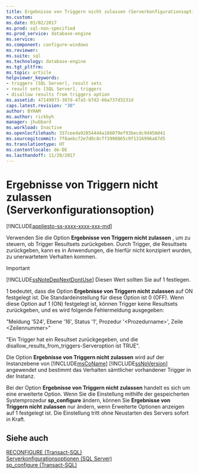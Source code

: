 ```yaml
---
title: Ergebnisse von Triggern nicht zulassen (Serverkonfigurationsoption) | Microsoft-Dokumentation
ms.custom: 
ms.date: 03/02/2017
ms.prod: sql-non-specified
ms.prod_service: database-engine
ms.service: 
ms.component: configure-windows
ms.reviewer: 
ms.suite: sql
ms.technology: database-engine
ms.tgt_pltfrm: 
ms.topic: article
helpviewer_keywords:
- triggers [SQL Server], result sets
- result sets [SQL Server], triggers
- disallow results from triggers option
ms.assetid: 47149073-307d-47a5-b7d2-66a737d3231d
caps.latest.revision: "30"
author: BYHAM
ms.author: rickbyh
manager: jhubbard
ms.workload: Inactive
ms.openlocfilehash: 337ceeda92854444a166079ef93becdc9d450d41
ms.sourcegitcommit: 7f8aebc72e7d0c8cff3990865c9f1316996a67d5
ms.translationtype: HT
ms.contentlocale: de-DE
ms.lasthandoff: 11/20/2017
---
```

# <a name="disallow-results-from-triggers-server-configuration-option"></a>Ergebnisse von Triggern nicht zulassen (Serverkonfigurationsoption)
[!INCLUDE[appliesto-ss-xxxx-xxxx-xxx-md](../../includes/appliesto-ss-xxxx-xxxx-xxx-md.md)]

  Verwenden Sie die Option **Ergebnisse von Triggern nicht zulassen** , um zu steuern, ob Trigger Resultsets zurückgeben. Durch Trigger, die Resultsets zurückgeben, kann es in Anwendungen, die hierfür nicht konzipiert wurden, zu unerwartetem Verhalten kommen.  
  
> [!IMPORTANT]  
>  [!INCLUDE[ssNoteDepNextDontUse](../../includes/ssnotedepnextdontuse-md.md)] Diesen Wert sollten Sie auf 1 festlegen.  
  
 1 bedeutet, dass die Option **Ergebnisse von Triggern nicht zulassen** auf ON festgelegt ist. Die Standardeinstellung für diese Option ist 0 (OFF). Wenn diese Option auf 1 (ON) festgelegt ist, können Trigger keine Resultsets zurückgeben, und es wird folgende Fehlermeldung ausgegeben:  
  
 "Meldung '524', Ebene '16', Status '1', Prozedur '\<Prozedurname>', Zeile \<Zeilennummer>"  
  
 "Ein Trigger hat ein Resultset zurückgegeben, und die disallow_results_from_triggers-Serveroption ist TRUE".  
  
 Die Option **Ergebnisse von Triggern nicht zulassen** wird auf der Instanzebene von [!INCLUDE[msCoName](../../includes/msconame-md.md)] [!INCLUDE[ssNoVersion](../../includes/ssnoversion-md.md)] angewendet und bestimmt das Verhalten sämtlicher vorhandener Trigger in der Instanz.  
  
 Bei der Option **Ergebnisse von Triggern nicht zulassen** handelt es sich um eine erweiterte Option. Wenn Sie die Einstellung mithilfe der gespeicherten Systemprozedur **sp_configure** ändern, können Sie **Ergebnisse von Triggern nicht zulassen** nur ändern, wenn Erweiterte Optionen anzeigen auf 1 festgelegt ist. Die Einstellung tritt ohne Neustarten des Servers sofort in Kraft.  
  
## <a name="see-also"></a>Siehe auch  
 [RECONFIGURE &#40;Transact-SQL&#41;](../../t-sql/language-elements/reconfigure-transact-sql.md)   
 [Serverkonfigurationsoptionen &#40;SQL Server&#41;](../../database-engine/configure-windows/server-configuration-options-sql-server.md)   
 [sp_configure &#40;Transact-SQL&#41;](../../relational-databases/system-stored-procedures/sp-configure-transact-sql.md)  
  
  

